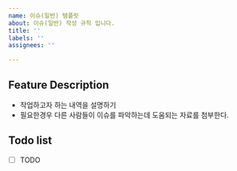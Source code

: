 ```yaml
---
name: 이슈(일반) 템플릿
about: 이슈(일반) 작성 규칙 입니다.
title: ''
labels: ''
assignees: ''

---
```


## **Feature Description**

- 작업하고자 하는 내역을 설명하기
- 필요한경우 다른 사람들이 이슈를 파악하는데 도움되는 자료를 첨부한다.

## **Todo list**

- [ ] TODO
